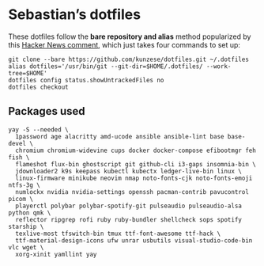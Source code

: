 # Sebastian’s dotfiles

These dotfiles follow the **bare repository and alias** method popularized by
this [Hacker News comment](https://news.ycombinator.com/item?id=11070797),
which just takes four commands to set up:

```shell
git clone --bare https://github.com/kunzese/dotfiles.git ~/.dotfiles
alias dotfiles='/usr/bin/git --git-dir=$HOME/.dotfiles/ --work-tree=$HOME'
dotfiles config status.showUntrackedFiles no
dotfiles checkout
```

## Packages used

```shell
yay -S --needed \
  1password age alacritty amd-ucode ansible ansible-lint base base-devel \
  chromium chromium-widevine cups docker docker-compose efibootmgr feh fish \
  flameshot flux-bin ghostscript git github-cli i3-gaps insomnia-bin \
  jdownloader2 k9s keepass kubectl kubectx ledger-live-bin linux \
  linux-firmware minikube neovim nmap noto-fonts-cjk noto-fonts-emoji ntfs-3g \
  numlockx nvidia nvidia-settings openssh pacman-contrib pavucontrol picom \
  playerctl polybar polybar-spotify-git pulseaudio pulseaudio-alsa python qmk \
  reflector ripgrep rofi ruby ruby-bundler shellcheck sops spotify starship \
  texlive-most tfswitch-bin tmux ttf-font-awesome ttf-hack \
  ttf-material-design-icons ufw unrar usbutils visual-studio-code-bin vlc wget \
  xorg-xinit yamllint yay
```
